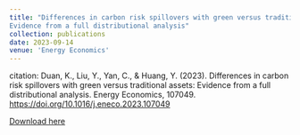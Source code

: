 ```yaml
---
title: "Differences in carbon risk spillovers with green versus traditional assets: 
Evidence from a full distributional analysis"
collection: publications
date: 2023-09-14
venue: 'Energy Economics'
---
```


citation: Duan, K., Liu, Y., Yan, C., & Huang, Y. (2023). Differences in carbon risk spillovers with green versus traditional assets: Evidence from a full distributional analysis. Energy Economics, 107049. https://doi.org/10.1016/j.eneco.2023.107049

[Download here](https://www.sciencedirect.com/science/article/pii/S0140988323005479)
